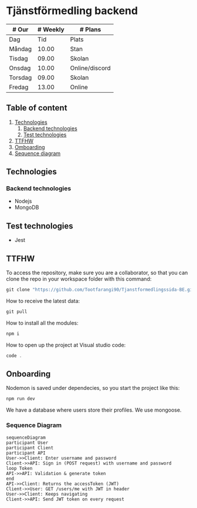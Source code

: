 # Tjänstförmedling backend

| # Our   |      # Weekly      |  # Plans |
|----------|-------------|------|
| Dag |  Tid | Plats |
| Måndag |    10.00   |   Stan |
| Tisdag |    09.00   |   Skolan |
| Onsdag |    10.00   |   Online/discord |
| Torsdag |   09.00   |   Skolan |
| Fredag |    13.00   |   Online |

## Table of content
1. [Technologies](#technologies)
    1. [Backend technologies](#backend-technologies)
    2. [Test technologies](#test-technologies)
2. [TTFHW](#ttfhw)
3. [Omboarding](#onboarding)
4. [Sequence diagram](#sequence-diagram)

## Technologies

### **Backend technologies**
+ Nodejs
+ MongoDB

## **Test technologies**
+ Jest

## TTFHW

To access the repository, make sure you are a collaborator, so that you can clone the repo in your workspace folder with this command:

```javascript
git clone "https://github.com/Tootfarangi90/Tjanstformedlingssida-BE.git"
```

How to receive the latest data:

```javascript
git pull
```

How to install all the modules:

```javascript
npm i
```

How to open up the project at Visual studio code: 

```javascript
code .
```


## Onboarding

Nodemon is saved under dependecies, so you start the project like this:

```javascript
npm run dev
```

We have a database where users store their profiles. We use mongoose.


### Sequence Diagram

```mermaid
sequenceDiagram
participant User
participant Client
participant API
User->>Client: Enter username and password
Client->>API: Sign in (POST request) with username and password
loop Token
API->>API: Validation & generate token
end
API->>Client: Returns the accessToken (JWT)
Client->>User: GET /users/me with JWT in header
User->>Client: Keeps navigating
Client->>API: Send JWT token on every request
```
